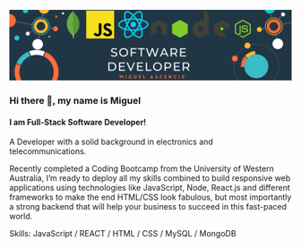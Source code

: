 ![Design and Development](https://github.com/Miguel-TheThird/Miguel-TheThird/blob/main/banner.png)

### Hi there 👋, my name is Miguel
#### I am Full-Stack Software Developer!
A Developer with a solid background in electronics and telecommunications.

Recently completed a Coding Bootcamp from the University of Western Australia, I’m ready to deploy all my skills combined to build responsive web applications using technologies like JavaScript, Node, React.js and different frameworks to make the end HTML/CSS look fabulous, but most importantly a strong backend that will help your business to succeed in this fast-paced world.


Skills: JavaScript / REACT / HTML / CSS / MySQL / MongoDB






